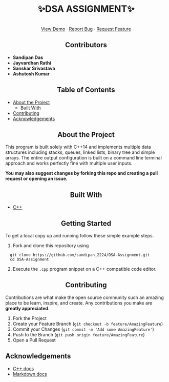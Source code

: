 <h1 align="center">✨DSA ASSIGNMENT✨</h1>

<!-- PROJECT LOGO -->
  <p align="center">
    <br />
    <a href="https://github.com/sandipan_2224/DSA-Assignment">View Demo</a>
    ·
    <a href="https://github.com/sandipan_2224/DSA-Assignment/issues">Report Bug</a>
    ·
    <a href="https://github.com/sandipan_2224/DSA-Assignment/issues">Request Feature</a>
  </p>
</p>

<h2 align="center">Contributors</h2>

- **Sandipan Das**
- **Jayvardhan Rathi**
- **Sanskar Srivastava**
- **Ashutosh Kumar**

<!-- TABLE OF CONTENTS -->
<h2 align="center">Table of Contents</h2>

- [About the Project](#about-the-project)
  - [Built With](#built-with)
- [Contributing](#contributing)
- [Acknowledgements](#acknowledgements)


<!-- ABOUT THE PROJECT -->
<h2 align="center">About the Project</h2>

This program is built solely with C++14 and implements multiple data structures including stacks, queues, linked lists, binary tree and simple arrays. The entire output configuration is built on a command line terminal approach and works perfectly fine with multiple user inputs.

**You may also suggest changes by forking this repo and creating a pull request or opening an issue.**

<h2 align="center">Built With</h2>

* [C++](https://www.w3schools.com/cpp/)

<!-- GETTING STARTED -->
<h2 align="center">Getting Started</h2>

To get a local copy up and running follow these simple example steps.

1. Fork and clone this repository using  

```
  git clone https://github.com/sandipan_2224/DSA-Assignment.git
  cd DSA-Assignment    
```  

2. Execute the `.cpp` program snippet on a C++ compatible code editor.


<!-- CONTRIBUTING -->
<h2 align="center">Contributing</h2>

Contributions are what make the open source community such an amazing place to be learn, inspire, and create. Any contributions you make are **greatly appreciated**.

1. Fork the Project
2. Create your Feature Branch (`git checkout -b feature/AmazingFeature`)
3. Commit your Changes (`git commit -m 'Add some AmazingFeature'`)
4. Push to the Branch (`git push origin feature/AmazingFeature`)
5. Open a Pull Request

<!-- ACKNOWLEDGEMENTS -->
## Acknowledgements
* [C++ docs](https://www.w3schools.com/cpp/)
* [Markdown docs](https://www.markdownguide.org/)
